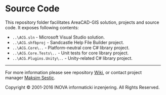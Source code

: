 ﻿# Source Code

This repository folder facilitates AreaCAD-GIS solution, projects and source code. It exposes following contents:

* `..\ACG.sln` - Microsoft Visual Studio solution.
* `..\ACG.shfbproj` - Sandcastle Help File Builder project.
* `..\ACG.Core\..` - Platform-neutral core C# library project.
* `..\ACG.Core.Tests\..` - Unit tests for core library project.
* `..\ACG.Plugins.Unity\..` - Unity-related C# library project.

---
For more information please see repository [Wiki](https://github.com/geo-inova/acg/wiki), or contact project manager [Maksim Sestic](https://github.com/SesticM).

Copyright © 2001-2016 INOVA informaticki inzenjering. All Rights Reserved.

